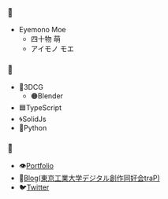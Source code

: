 ### :name_badge:

- Eyemono Moe
  - 四十物 萌
  - アイモノ モエ

### :muscle:

- :ice_cube:3DCG
  - :orange_circle:Blender
- :blue_square:TypeScript
- :cyclone:SolidJs
- :snake:Python

### :link:

- :eye:[Portfolio](https://www.eyemono.moe/)
- :memo:[Blog(東京工業大学デジタル創作同好会traP)](https://trap.jp/author/d_etteiu8383/)
- :bird:[Twitter](https://twitter.com/eyemono_moe)
